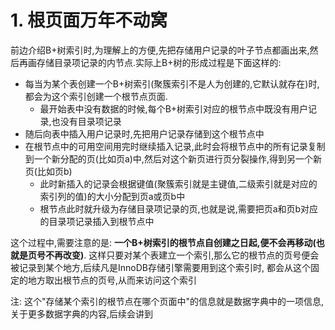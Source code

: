 # 1. 根页面万年不动窝

前边介绍B+树索引时,为理解上的方便,先把存储用户记录的叶子节点都画出来,然后再画存储目录项记录的内节点.实际上B+树的形成过程是下面这样的:

- 每当为某个表创建一个B+树索引(聚簇索引不是人为创建的,它默认就存在)时,都会为这个索引创建一个根节点页面.
    - 最开始表中没有数据的时候,每个B+树索引对应的根节点中既没有用户记录,也没有目录项记录
- 随后向表中插入用户记录时,先把用户记录存储到这个根节点中
- 在根节点中的可用空间用完时继续插入记录,此时会将根节点中的所有记录复制到一个新分配的页(比如页a)中,然后对这个新页进行页分裂操作,得到另一个新页(比如页b)
    - 此时新插入的记录会根据键值(聚簇索引就是主键值,二级索引就是对应的索引列的值)的大小分配到页a或页b中
    - 根节点此时就升级为存储目录项记录的页,也就是说,需要把页a和页b对应的目录项记录插入到根节点中

这个过程中,需要注意的是: **一个B+树索引的根节点自创建之日起,便不会再移动(也就是页号不再改变)**.
这样只要对某个表建立一个索引,那么它的根节点的页号便会被记录到某个地方,后续凡是InnoDB存储引擎需要用到这个索引时,
都会从这个固定的地方取出根节点的页号,从而来访问这个索引

注: 这个"存储某个索引的根节点在哪个页面中"的信息就是数据字典中的一项信息,关于更多数据字典的内容,后续会讲到

